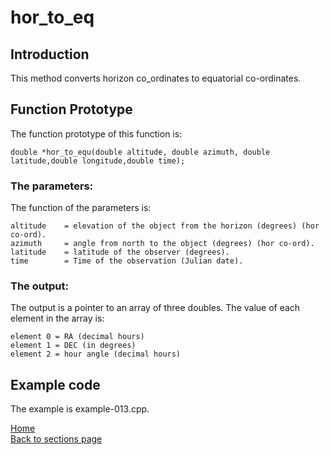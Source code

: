 # hor_to_eq

## Introduction

This method converts horizon co_ordinates to equatorial co-ordinates.

## Function Prototype

The function prototype of this function is:
  
    double *hor_to_equ(double altitude, double azimuth, double latitude,double longitude,double time);
 
### The parameters:
The function of the parameters is:

	altitude	= elevation of the object from the horizon (degrees) (hor co-ord).
	azimuth	    = angle from north to the object (degrees) (hor co-ord).
	latitude	= latitude of the observer (degrees).
	time		= Time of the observation (Julian date).

### The output: 
The output is a pointer to an array of three doubles. The value of each element in the array is:

	element 0 = RA (decimal hours)
	element 1 = DEC (in degrees)
	element 2 = hour angle (decimal hours)

## Example code

The example is example-013.cpp.

[Home](readme.md)  
[Back to sections page](Sections.md)
 